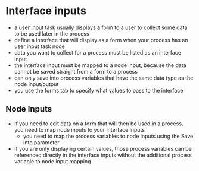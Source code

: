 # Interface inputs
- a user input task usually displays a form to a user to collect some data to be used later in the process 
- define a interface that will display as a form when your process has an user input task node
- data you want to collect for a process must be listed as an interface input
- the interface input must be mapped to a node input, because the data cannot be saved straight from a form to a process
- can only save into process variables that have the same data type as the node input/output
- you use the forms tab to specify what values to pass to the interface

## Node Inputs
- if you need to edit data on a form that will then be used in a process, you need to map node inputs to your interface inputs
    - you need to map the process variables to node inputs using the Save into parameter
- if you are only displaying certain values, those process variables can be referenced directly in the interface inputs without the additional process variable to node input mapping
    